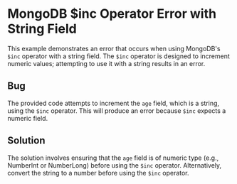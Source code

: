 # MongoDB $inc Operator Error with String Field

This example demonstrates an error that occurs when using MongoDB's `$inc` operator with a string field. The `$inc` operator is designed to increment numeric values; attempting to use it with a string results in an error.

## Bug

The provided code attempts to increment the `age` field, which is a string, using the `$inc` operator. This will produce an error because `$inc` expects a numeric field.

## Solution

The solution involves ensuring that the `age` field is of numeric type (e.g., NumberInt or NumberLong) before using the `$inc` operator.  Alternatively, convert the string to a number before using the `$inc` operator.